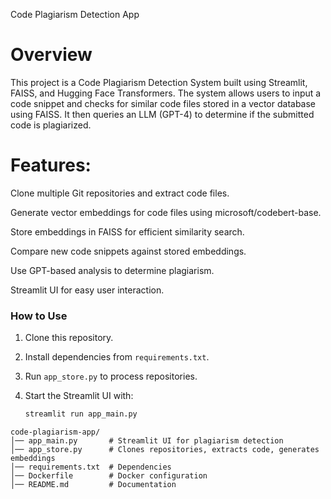 Code Plagiarism Detection App

# Overview

This project is a Code Plagiarism Detection System built using Streamlit, FAISS, and Hugging Face Transformers. The system allows users to input a code snippet and checks for similar code files stored in a vector database using FAISS. It then queries an LLM (GPT-4) to determine if the submitted code is plagiarized.

# Features:

Clone multiple Git repositories and extract code files.

Generate vector embeddings for code files using microsoft/codebert-base.

Store embeddings in FAISS for efficient similarity search.

Compare new code snippets against stored embeddings.

Use GPT-based analysis to determine plagiarism.

Streamlit UI for easy user interaction.


### How to Use  

1. Clone this repository.  
2. Install dependencies from `requirements.txt`.  
3. Run `app_store.py` to process repositories.  
4. Start the Streamlit UI with:  

   ```bash
   streamlit run app_main.py

```
code-plagiarism-app/
│── app_main.py       # Streamlit UI for plagiarism detection
│── app_store.py      # Clones repositories, extracts code, generates embeddings
│── requirements.txt  # Dependencies
│── Dockerfile        # Docker configuration
│── README.md         # Documentation
```
